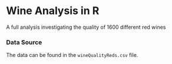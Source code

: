 # Wine Analysis in R

A full analysis investigating the quality of 1600 different red wines 

### Data Source

The data can be found in the `wineQualityReds.csv` file.

